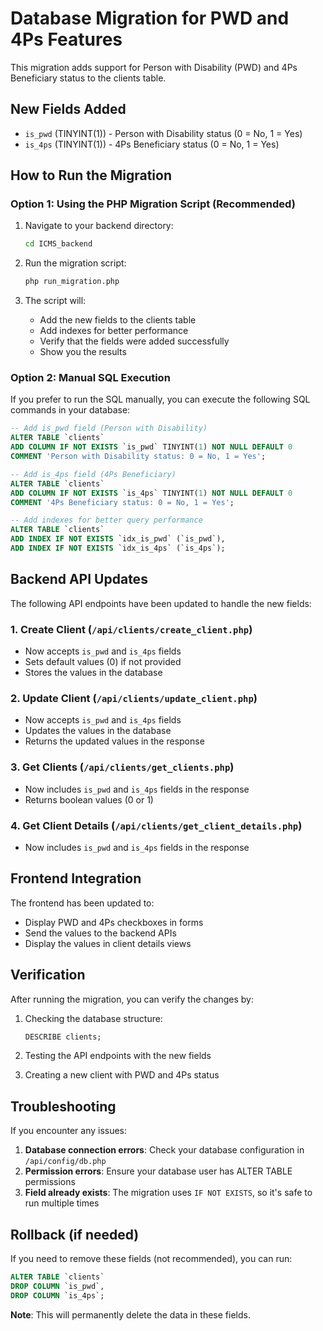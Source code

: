 # Database Migration for PWD and 4Ps Features

This migration adds support for Person with Disability (PWD) and 4Ps Beneficiary status to the clients table.

## New Fields Added

- `is_pwd` (TINYINT(1)) - Person with Disability status (0 = No, 1 = Yes)
- `is_4ps` (TINYINT(1)) - 4Ps Beneficiary status (0 = No, 1 = Yes)

## How to Run the Migration

### Option 1: Using the PHP Migration Script (Recommended)

1. Navigate to your backend directory:
   ```bash
   cd ICMS_backend
   ```

2. Run the migration script:
   ```bash
   php run_migration.php
   ```

3. The script will:
   - Add the new fields to the clients table
   - Add indexes for better performance
   - Verify that the fields were added successfully
   - Show you the results

### Option 2: Manual SQL Execution

If you prefer to run the SQL manually, you can execute the following SQL commands in your database:

```sql
-- Add is_pwd field (Person with Disability)
ALTER TABLE `clients` 
ADD COLUMN IF NOT EXISTS `is_pwd` TINYINT(1) NOT NULL DEFAULT 0 
COMMENT 'Person with Disability status: 0 = No, 1 = Yes';

-- Add is_4ps field (4Ps Beneficiary)
ALTER TABLE `clients` 
ADD COLUMN IF NOT EXISTS `is_4ps` TINYINT(1) NOT NULL DEFAULT 0 
COMMENT '4Ps Beneficiary status: 0 = No, 1 = Yes';

-- Add indexes for better query performance
ALTER TABLE `clients` 
ADD INDEX IF NOT EXISTS `idx_is_pwd` (`is_pwd`),
ADD INDEX IF NOT EXISTS `idx_is_4ps` (`is_4ps`);
```

## Backend API Updates

The following API endpoints have been updated to handle the new fields:

### 1. Create Client (`/api/clients/create_client.php`)
- Now accepts `is_pwd` and `is_4ps` fields
- Sets default values (0) if not provided
- Stores the values in the database

### 2. Update Client (`/api/clients/update_client.php`)
- Now accepts `is_pwd` and `is_4ps` fields
- Updates the values in the database
- Returns the updated values in the response

### 3. Get Clients (`/api/clients/get_clients.php`)
- Now includes `is_pwd` and `is_4ps` fields in the response
- Returns boolean values (0 or 1)

### 4. Get Client Details (`/api/clients/get_client_details.php`)
- Now includes `is_pwd` and `is_4ps` fields in the response

## Frontend Integration

The frontend has been updated to:
- Display PWD and 4Ps checkboxes in forms
- Send the values to the backend APIs
- Display the values in client details views

## Verification

After running the migration, you can verify the changes by:

1. Checking the database structure:
   ```sql
   DESCRIBE clients;
   ```

2. Testing the API endpoints with the new fields

3. Creating a new client with PWD and 4Ps status

## Troubleshooting

If you encounter any issues:

1. **Database connection errors**: Check your database configuration in `/api/config/db.php`
2. **Permission errors**: Ensure your database user has ALTER TABLE permissions
3. **Field already exists**: The migration uses `IF NOT EXISTS`, so it's safe to run multiple times

## Rollback (if needed)

If you need to remove these fields (not recommended), you can run:

```sql
ALTER TABLE `clients` 
DROP COLUMN `is_pwd`,
DROP COLUMN `is_4ps`;
```

**Note**: This will permanently delete the data in these fields. 